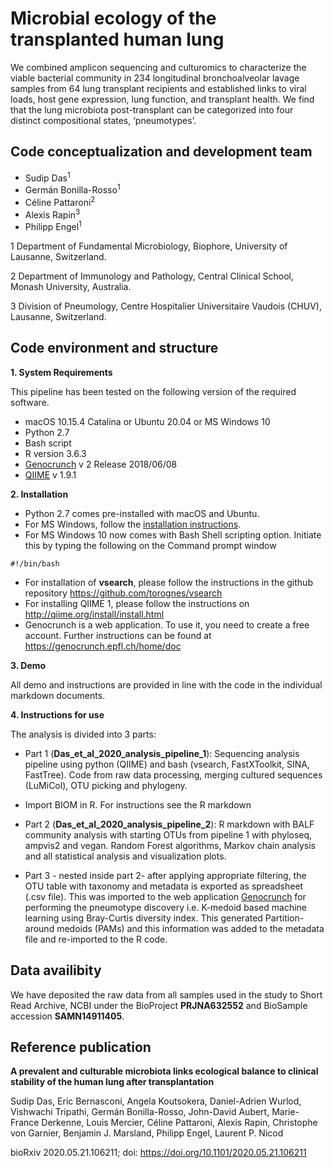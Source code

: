 # Microbial ecology of the transplanted human lung

We combined amplicon sequencing and culturomics to characterize the viable bacterial community in 234 longitudinal bronchoalveolar lavage samples from 64 lung transplant recipients and established links to viral loads, host gene expression, lung function, and transplant health. 
We find that the lung microbiota post-transplant can be categorized into four distinct compositional states, ‘pneumotypes’. 

## Code conceptualization and development team 

* Sudip Das<sup>1
* Germán Bonilla-Rosso<sup>1
* Céline Pattaroni<sup>2
* Alexis Rapin<sup>3
* Philipp Engel<sup>1

1 Department of Fundamental Microbiology, Biophore, University of Lausanne, Switzerland.

2 Department of Immunology and Pathology, Central Clinical School, Monash University, Australia.

3 Division of Pneumology, Centre Hospitalier Universitaire Vaudois (CHUV), Lausanne, Switzerland.

## Code environment and structure

**1. System Requirements** 

This pipeline has been tested on the following version of the required software.

* macOS 10.15.4 Catalina or Ubuntu 20.04 or MS Windows 10
* Python 2.7 
* Bash script 
* R version 3.6.3
* [Genocrunch](https://genocrunch.epfl.ch/home/doc) v 2 Release 2018/06/08
* [QIIME](http://qiime.org/install/install.html) v 1.9.1 

**2. Installation** 

* Python 2.7 comes pre-installed with macOS and Ubuntu. 
* For MS Windows, follow the [installation instructions](https://docs.python.org/3/using/windows.html).
* For MS Windows 10 now comes with Bash Shell scripting option. Initiate this by typing the following on the Command prompt window

```
#!/bin/bash
```
* For installation of **vsearch**, please follow the instructions in the github repository https://github.com/torognes/vsearch
* For installing QIIME 1, please follow the instructions on http://qiime.org/install/install.html
* Genocrunch is a web application. To use it, you need to create a free account. Further instructions can be found at https://genocrunch.epfl.ch/home/doc

**3. Demo**

All demo and instructions are provided in line with the code in the individual markdown documents.


**4. Instructions for use**

The analysis is divided into 3 parts:

* Part 1 (**Das_et_al_2020_analysis_pipeline_1**): Sequencing analysis pipeline using python (QIIME) and bash (vsearch, FastXToolkit, SINA, FastTree). Code from raw data processing, merging cultured sequences (LuMiCol), OTU picking and phylogeny.

* Import BIOM in R. For instructions see the R markdown

* Part 2 (**Das_et_al_2020_analysis_pipeline_2**): R markdown with BALF community analysis with starting OTUs from pipeline 1 with phyloseq, ampvis2 and vegan. Random Forest algorithms, Markov chain analysis and all statistical analysis and visualization plots.

* Part 3 - nested inside part 2- after applying appropriate filtering, the OTU table with taxonomy and metadata is exported 
as spreadsheet (.csv file). This was imported to the web application [Genocrunch](https://genocrunch.epfl.ch/home/doc) for performing the pneumotype discovery i.e. K-medoid based machine learning using Bray-Curtis diversity index. This generated Partition-around medoids (PAMs) and this information was added to the metadata file and re-imported to the R code. 

## Data availibity 

We have deposited the raw data from all samples used in the study to Short Read Archive, NCBI under the BioProject **PRJNA632552** and BioSample accession **SAMN14911405**. 

## Reference publication

**A prevalent and culturable microbiota links ecological balance to clinical stability of the human lung after transplantation**

Sudip Das, Eric Bernasconi, Angela Koutsokera, Daniel-Adrien Wurlod, Vishwachi Tripathi, Germán Bonilla-Rosso, John-David Aubert, Marie-France Derkenne, Louis Mercier, Céline Pattaroni, Alexis Rapin, Christophe von Garnier, Benjamin J. Marsland, Philipp Engel, Laurent P. Nicod

bioRxiv 2020.05.21.106211; doi: https://doi.org/10.1101/2020.05.21.106211
